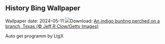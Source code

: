 ## History Bing Wallpaper
Wallpaper date: 2024-05-11
![](https://www.bing.com/th?id=OHR.TexasIndigoBunting_EN-IN8017166670_UHD.jpg&w=1000)Download: [An indigo bunting perched on a branch, Texas (© Jeff R Clow/Getty Images)](https://www.bing.com/th?id=OHR.TexasIndigoBunting_EN-IN8017166670_UHD.jpg)

Auto get programm by LtgX
